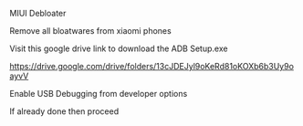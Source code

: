 MIUI Debloater

Remove all bloatwares from xiaomi phones

Visit this google drive link to download the ADB Setup.exe

https://drive.google.com/drive/folders/13cJDEJyl9oKeRd81oKOXb6b3Uy9oayvV

Enable USB Debugging from developer options

If already done then proceed
